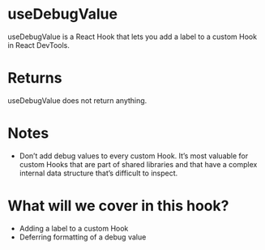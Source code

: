 # useDebugValue

useDebugValue is a React Hook that lets you add a label to a custom Hook in React DevTools.

# Returns

useDebugValue does not return anything.

# Notes

- Don’t add debug values to every custom Hook. It’s most valuable for custom Hooks that are part of shared libraries and that have a complex internal data structure that’s difficult to inspect.

# What will we cover in this hook?

- Adding a label to a custom Hook
- Deferring formatting of a debug value
